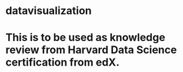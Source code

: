 # datavisualization

# This is to be used as knowledge review from Harvard Data Science certification from edX.
